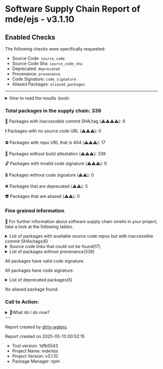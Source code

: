 
# Software Supply Chain Report of mde/ejs - v3.1.10

## Enabled Checks
The following checks were specifically requested:

- Source Code: `source_code`
- Source Code Sha: `source_code_sha`
- Deprecated: `deprecated`
- Provenance: `provenance`
- Code Signature: `code_signature`
- Aliased Packages: `aliased_packages`

---


<details>
    <summary>How to read the results :book: </summary>
    
 Dirty-waters has analyzed your project dependencies and found different categories for each of them:

    
 - ⚠️⚠️⚠️⚠️ : critical severity 

    
 - ⚠️⚠️⚠️ : high severity 

    
 - ⚠️⚠️: medium severity 

    
 - ⚠️: low severity 

</details>
        

 ### Total packages in the supply chain: 339


:wrench: Packages with inaccessible commit SHA/tag (⚠️⚠️⚠️⚠️): 6

:heavy_exclamation_mark: Packages with no source code URL (⚠️⚠️⚠️): 0

:no_entry: Packages with repo URL that is 404 (⚠️⚠️⚠️): 17

:black_square_button: Packages without build attestation (⚠️⚠️⚠️): 339

:unlock: Packages with invalid code signature (⚠️⚠️⚠️): 0

:lock: Packages without code signature (⚠️⚠️): 0

:x: Packages that are deprecated (⚠️⚠️): 5

:alien: Packages that are aliased (⚠️⚠️): 0


### Fine grained information

:dolphin: For further information about software supply chain smells in your project, take a look at the following tables.

<details>
<summary>List of packages with available source code repos but with inaccessible commit SHAs/tags(6)</summary>
    


| package_name                      | sha_exists   | tag_version   | is_sha   | sha   | tag_url   | message                          |   status_code_for_sha | parent   |
|:----------------------------------|:-------------|:--------------|:---------|:------|:----------|:---------------------------------|----------------------:|:---------|
| `@types/color-name@1.1.1`         | False        | `1.1.1`       | False    |       |           | Tag 1.1.1 not found in the repo  |                   404 | `[]`     |
| `@types/linkify-it@3.0.2`         | False        | `3.0.2`       | False    |       |           | Tag 3.0.2 not found in the repo  |                   404 | `[]`     |
| `@types/markdown-it@12.2.3`       | False        | `12.2.3`      | False    |       |           | Tag 12.2.3 not found in the repo |                   404 | `[]`     |
| `@types/mdurl@1.0.2`              | False        | `1.0.2`       | False    |       |           | Tag 1.0.2 not found in the repo  |                   404 | `[]`     |
| `functional-red-black-tree@1.0.1` | False        | `1.0.1`       | False    |       |           | No tags found in the repo        |                   200 | `[]`     |
| `lodash.memoize@3.0.4`            | False        | `3.0.4`       | False    |       |           | Tag 3.0.4 not found in the repo  |                   404 | `[]`     |
</details>

<details>
<summary>Source code links that could not be found(17)</summary>
    


|   index | package_name                  | github_url                                             | github_exists   | parent                       |
|--------:|:------------------------------|:-------------------------------------------------------|:----------------|:-----------------------------|
|       1 | `concat-map@0.0.1`            | https://github.com/substack/node-concat-map            | False           | `['brace-expansion@1.1.11']` |
|       2 | `crypto-browserify@3.12.0`    | https://github.com/crypto-browserify/crypto-browserify | False           | `[]`                         |
|       3 | `defined@1.0.0`               | https://github.com/substack/defined                    | False           | `[]`                         |
|       4 | `file-entry-cache@5.0.1`      | https://github.com/royriojas/file-entry-cache          | False           | `[]`                         |
|       5 | `flat-cache@2.0.1`            | https://github.com/royriojas/flat-cache                | False           | `[]`                         |
|       6 | `https-browserify@1.0.0`      | https://github.com/substack/https-browserify           | False           | `[]`                         |
|       7 | `json-stable-stringify@0.0.1` | https://github.com/substack/json-stable-stringify      | False           | `[]`                         |
|       8 | `jsonify@0.0.0`               | https://github.com/substack/jsonify                    | False           | `[]`                         |
|       9 | `minimist@1.2.6`              | https://github.com/substack/minimist                   | False           | `[]`                         |
|      10 | `mkdirp@0.5.5`                | https://github.com/substack/node-mkdirp                | False           | `[]`                         |
|      11 | `parents@1.0.1`               | https://github.com/substack/node-parents               | False           | `[]`                         |
|      12 | `read-only-stream@2.0.0`      | https://github.com/substack/read-only-stream           | False           | `[]`                         |
|      13 | `shell-quote@1.7.3`           | https://github.com/substack/node-shell-quote           | False           | `[]`                         |
|      14 | `stream-combiner2@1.1.1`      | https://github.com/substack/stream-combiner2           | False           | `[]`                         |
|      15 | `subarg@1.0.0`                | https://github.com/substack/subarg                     | False           | `[]`                         |
|      16 | `text-table@0.2.0`            | https://github.com/substack/text-table                 | False           | `[]`                         |
|      17 | `typedarray@0.0.6`            | https://github.com/substack/typedarray                 | False           | `[]`                         |
</details>

<details>
<summary>List of packages without provenance(339)</summary>
    


| package_name                                  | provenance_in_version   | parent                       |
|:----------------------------------------------|:------------------------|:-----------------------------|
| `@babel/code-frame@7.8.3`                     | False                   | `[]`                         |
| `@babel/helper-validator-identifier@7.9.5`    | False                   | `[]`                         |
| `@babel/highlight@7.9.0`                      | False                   | `[]`                         |
| `@babel/parser@7.21.2`                        | False                   | `[]`                         |
| `@jsdoc/salty@0.2.5`                          | False                   | `[]`                         |
| `@types/color-name@1.1.1`                     | False                   | `[]`                         |
| `@types/linkify-it@3.0.2`                     | False                   | `[]`                         |
| `@types/markdown-it@12.2.3`                   | False                   | `[]`                         |
| `@types/mdurl@1.0.2`                          | False                   | `[]`                         |
| `JSONStream@1.3.5`                            | False                   | `[]`                         |
| `acorn-jsx@5.2.0`                             | False                   | `[]`                         |
| `acorn-node@1.8.2`                            | False                   | `[]`                         |
| `acorn-walk@7.1.1`                            | False                   | `[]`                         |
| `acorn@7.1.1`                                 | False                   | `[]`                         |
| `ajv@6.12.6`                                  | False                   | `[]`                         |
| `ansi-colors@4.1.1`                           | False                   | `['mocha@10.2.0']`           |
| `ansi-escapes@4.3.1`                          | False                   | `[]`                         |
| `ansi-regex@4.1.1`                            | False                   | `[]`                         |
| `ansi-regex@5.0.1`                            | False                   | `[]`                         |
| `ansi-styles@3.2.1`                           | False                   | `[]`                         |
| `ansi-styles@4.2.1`                           | False                   | `[]`                         |
| `ansi-styles@4.3.0`                           | False                   | `[]`                         |
| `anymatch@3.1.3`                              | False                   | `[]`                         |
| `argparse@1.0.10`                             | False                   | `[]`                         |
| `argparse@2.0.1`                              | False                   | `[]`                         |
| `asn1.js@4.10.1`                              | False                   | `[]`                         |
| `assert@1.5.0`                                | False                   | `[]`                         |
| `astral-regex@1.0.0`                          | False                   | `[]`                         |
| `async@3.2.3`                                 | False                   | `[]`                         |
| `balanced-match@1.0.0`                        | False                   | `[]`                         |
| `base64-js@1.3.1`                             | False                   | `[]`                         |
| `binary-extensions@2.2.0`                     | False                   | `[]`                         |
| `bluebird@3.7.2`                              | False                   | `[]`                         |
| `bn.js@4.12.0`                                | False                   | `[]`                         |
| `brace-expansion@1.1.11`                      | False                   | `[]`                         |
| `brace-expansion@2.0.1`                       | False                   | `[]`                         |
| `braces@3.0.2`                                | False                   | `[]`                         |
| `brorand@1.1.0`                               | False                   | `[]`                         |
| `browser-pack@6.1.0`                          | False                   | `[]`                         |
| `browser-resolve@1.11.3`                      | False                   | `[]`                         |
| `browser-stdout@1.3.1`                        | False                   | `['mocha@10.2.0']`           |
| `browserify-aes@1.2.0`                        | False                   | `[]`                         |
| `browserify-cipher@1.0.1`                     | False                   | `[]`                         |
| `browserify-des@1.0.2`                        | False                   | `[]`                         |
| `browserify-rsa@4.0.1`                        | False                   | `[]`                         |
| `browserify-sign@4.0.4`                       | False                   | `[]`                         |
| `browserify-zlib@0.2.0`                       | False                   | `[]`                         |
| `browserify@16.5.1`                           | False                   | `[]`                         |
| `buffer-from@1.1.1`                           | False                   | `[]`                         |
| `buffer-xor@1.0.3`                            | False                   | `[]`                         |
| `buffer@5.2.1`                                | False                   | `[]`                         |
| `builtin-status-codes@3.0.0`                  | False                   | `[]`                         |
| `cached-path-relative@1.1.0`                  | False                   | `[]`                         |
| `callsites@3.1.0`                             | False                   | `[]`                         |
| `camelcase@6.3.0`                             | False                   | `[]`                         |
| `catharsis@0.9.0`                             | False                   | `[]`                         |
| `chalk@2.4.2`                                 | False                   | `[]`                         |
| `chalk@3.0.0`                                 | False                   | `[]`                         |
| `chalk@4.1.2`                                 | False                   | `[]`                         |
| `chardet@0.7.0`                               | False                   | `[]`                         |
| `chokidar@3.5.3`                              | False                   | `['mocha@10.2.0']`           |
| `cipher-base@1.0.4`                           | False                   | `[]`                         |
| `cli-cursor@3.1.0`                            | False                   | `[]`                         |
| `cli-width@2.2.1`                             | False                   | `[]`                         |
| `cliui@7.0.4`                                 | False                   | `[]`                         |
| `color-convert@1.9.1`                         | False                   | `[]`                         |
| `color-convert@2.0.1`                         | False                   | `[]`                         |
| `color-name@1.1.4`                            | False                   | `[]`                         |
| `combine-source-map@0.8.0`                    | False                   | `[]`                         |
| `commander@2.20.0`                            | False                   | `[]`                         |
| `concat-map@0.0.1`                            | False                   | `['brace-expansion@1.1.11']` |
| `concat-stream@1.6.2`                         | False                   | `[]`                         |
| `console-browserify@1.2.0`                    | False                   | `[]`                         |
| `constants-browserify@1.0.0`                  | False                   | `[]`                         |
| `convert-source-map@1.1.3`                    | False                   | `[]`                         |
| `core-util-is@1.0.2`                          | False                   | `[]`                         |
| `create-ecdh@4.0.3`                           | False                   | `[]`                         |
| `create-hash@1.2.0`                           | False                   | `[]`                         |
| `create-hmac@1.1.7`                           | False                   | `[]`                         |
| `cross-spawn@6.0.5`                           | False                   | `[]`                         |
| `crypto-browserify@3.12.0`                    | False                   | `[]`                         |
| `dash-ast@1.0.0`                              | False                   | `[]`                         |
| `debug@4.3.4`                                 | False                   | `['mocha@10.2.0']`           |
| `decamelize@4.0.0`                            | False                   | `[]`                         |
| `deep-is@0.1.3`                               | False                   | `[]`                         |
| `defined@1.0.0`                               | False                   | `[]`                         |
| `deps-sort@2.0.1`                             | False                   | `[]`                         |
| `des.js@1.0.1`                                | False                   | `[]`                         |
| `detective@5.2.0`                             | False                   | `[]`                         |
| `diff@5.0.0`                                  | False                   | `['mocha@10.2.0']`           |
| `diffie-hellman@5.0.3`                        | False                   | `[]`                         |
| `doctrine@3.0.0`                              | False                   | `[]`                         |
| `domain-browser@1.2.0`                        | False                   | `[]`                         |
| `duplexer2@0.1.4`                             | False                   | `[]`                         |
| `elliptic@6.5.4`                              | False                   | `[]`                         |
| `emoji-regex@7.0.3`                           | False                   | `[]`                         |
| `emoji-regex@8.0.0`                           | False                   | `[]`                         |
| `entities@2.1.0`                              | False                   | `[]`                         |
| `escalade@3.1.1`                              | False                   | `[]`                         |
| `escape-string-regexp@1.0.5`                  | False                   | `[]`                         |
| `escape-string-regexp@2.0.0`                  | False                   | `[]`                         |
| `escape-string-regexp@4.0.0`                  | False                   | `['mocha@10.2.0']`           |
| `eslint-scope@5.0.0`                          | False                   | `[]`                         |
| `eslint-utils@1.4.3`                          | False                   | `[]`                         |
| `eslint-visitor-keys@1.1.0`                   | False                   | `[]`                         |
| `eslint@6.8.0`                                | False                   | `[]`                         |
| `espree@6.2.1`                                | False                   | `[]`                         |
| `esprima@4.0.1`                               | False                   | `[]`                         |
| `esquery@1.3.1`                               | False                   | `[]`                         |
| `esrecurse@4.2.1`                             | False                   | `[]`                         |
| `estraverse@4.3.0`                            | False                   | `[]`                         |
| `estraverse@5.1.0`                            | False                   | `[]`                         |
| `esutils@2.0.3`                               | False                   | `[]`                         |
| `events@2.1.0`                                | False                   | `[]`                         |
| `evp_bytestokey@1.0.3`                        | False                   | `[]`                         |
| `external-editor@3.1.0`                       | False                   | `[]`                         |
| `fast-deep-equal@3.1.1`                       | False                   | `[]`                         |
| `fast-json-stable-stringify@2.1.0`            | False                   | `[]`                         |
| `fast-levenshtein@2.0.6`                      | False                   | `[]`                         |
| `fast-safe-stringify@2.0.7`                   | False                   | `[]`                         |
| `figures@3.2.0`                               | False                   | `[]`                         |
| `file-entry-cache@5.0.1`                      | False                   | `[]`                         |
| `filelist@1.0.1`                              | False                   | `[]`                         |
| `fill-range@7.0.1`                            | False                   | `[]`                         |
| `find-up@5.0.0`                               | False                   | `['mocha@10.2.0']`           |
| `flat-cache@2.0.1`                            | False                   | `[]`                         |
| `flat@5.0.2`                                  | False                   | `[]`                         |
| `flatted@2.0.2`                               | False                   | `[]`                         |
| `fs.realpath@1.0.0`                           | False                   | `[]`                         |
| `fsevents@2.3.2`                              | False                   | `[]`                         |
| `function-bind@1.1.1`                         | False                   | `[]`                         |
| `functional-red-black-tree@1.0.1`             | False                   | `[]`                         |
| `get-assigned-identifiers@1.2.0`              | False                   | `[]`                         |
| `get-caller-file@2.0.5`                       | False                   | `[]`                         |
| `git-directory-deploy@1.5.1`                  | False                   | `[]`                         |
| `glob-parent@5.1.2`                           | False                   | `[]`                         |
| `glob@7.2.0`                                  | False                   | `['mocha@10.2.0']`           |
| `globals@12.4.0`                              | False                   | `[]`                         |
| `graceful-fs@4.2.10`                          | False                   | `[]`                         |
| `has-flag@3.0.0`                              | False                   | `[]`                         |
| `has-flag@4.0.0`                              | False                   | `[]`                         |
| `has@1.0.3`                                   | False                   | `[]`                         |
| `hash-base@3.0.4`                             | False                   | `[]`                         |
| `hash.js@1.1.7`                               | False                   | `[]`                         |
| `he@1.2.0`                                    | False                   | `['mocha@10.2.0']`           |
| `hmac-drbg@1.0.1`                             | False                   | `[]`                         |
| `htmlescape@1.1.1`                            | False                   | `[]`                         |
| `https-browserify@1.0.0`                      | False                   | `[]`                         |
| `iconv-lite@0.4.24`                           | False                   | `[]`                         |
| `ieee754@1.1.13`                              | False                   | `[]`                         |
| `ignore@4.0.6`                                | False                   | `[]`                         |
| `import-fresh@3.2.1`                          | False                   | `[]`                         |
| `imurmurhash@0.1.4`                           | False                   | `[]`                         |
| `inflight@1.0.6`                              | False                   | `[]`                         |
| `inherits@2.0.1`                              | False                   | `['util@0.10.3']`            |
| `inherits@2.0.3`                              | False                   | `['util@0.10.4']`            |
| `inherits@2.0.4`                              | False                   | `[]`                         |
| `inline-source-map@0.6.2`                     | False                   | `[]`                         |
| `inquirer@7.1.0`                              | False                   | `[]`                         |
| `insert-module-globals@7.2.0`                 | False                   | `[]`                         |
| `is-binary-path@2.1.0`                        | False                   | `[]`                         |
| `is-buffer@1.1.6`                             | False                   | `[]`                         |
| `is-extglob@2.1.1`                            | False                   | `[]`                         |
| `is-fullwidth-code-point@2.0.0`               | False                   | `[]`                         |
| `is-fullwidth-code-point@3.0.0`               | False                   | `[]`                         |
| `is-glob@4.0.1`                               | False                   | `[]`                         |
| `is-number@7.0.0`                             | False                   | `[]`                         |
| `is-plain-obj@2.1.0`                          | False                   | `[]`                         |
| `is-promise@2.1.0`                            | False                   | `[]`                         |
| `is-unicode-supported@0.1.0`                  | False                   | `[]`                         |
| `isarray@1.0.0`                               | False                   | `[]`                         |
| `isexe@2.0.0`                                 | False                   | `[]`                         |
| `jake@10.8.5`                                 | False                   | `[]`                         |
| `js-tokens@4.0.0`                             | False                   | `[]`                         |
| `js-yaml@3.13.1`                              | False                   | `[]`                         |
| `js-yaml@4.1.0`                               | False                   | `['mocha@10.2.0']`           |
| `js2xmlparser@4.0.2`                          | False                   | `[]`                         |
| `jsdoc@4.0.2`                                 | False                   | `[]`                         |
| `json-schema-traverse@0.4.1`                  | False                   | `[]`                         |
| `json-stable-stringify-without-jsonify@1.0.1` | False                   | `[]`                         |
| `json-stable-stringify@0.0.1`                 | False                   | `[]`                         |
| `jsonify@0.0.0`                               | False                   | `[]`                         |
| `jsonparse@1.3.1`                             | False                   | `[]`                         |
| `klaw@3.0.0`                                  | False                   | `[]`                         |
| `labeled-stream-splicer@2.0.2`                | False                   | `[]`                         |
| `levn@0.3.0`                                  | False                   | `[]`                         |
| `linkify-it@3.0.3`                            | False                   | `[]`                         |
| `locate-path@6.0.0`                           | False                   | `[]`                         |
| `lodash.memoize@3.0.4`                        | False                   | `[]`                         |
| `lodash@4.17.21`                              | False                   | `[]`                         |
| `log-symbols@4.1.0`                           | False                   | `['mocha@10.2.0']`           |
| `lru-cache@4.1.2`                             | False                   | `[]`                         |
| `markdown-it-anchor@8.6.2`                    | False                   | `[]`                         |
| `markdown-it@12.3.2`                          | False                   | `[]`                         |
| `marked@4.0.14`                               | False                   | `[]`                         |
| `md5.js@1.3.5`                                | False                   | `[]`                         |
| `mdurl@1.0.1`                                 | False                   | `[]`                         |
| `miller-rabin@4.0.1`                          | False                   | `[]`                         |
| `mimic-fn@2.1.0`                              | False                   | `[]`                         |
| `minimalistic-assert@1.0.1`                   | False                   | `[]`                         |
| `minimalistic-crypto-utils@1.0.1`             | False                   | `[]`                         |
| `minimatch@3.1.2`                             | False                   | `[]`                         |
| `minimatch@5.0.1`                             | False                   | `['mocha@10.2.0']`           |
| `minimist@1.2.6`                              | False                   | `[]`                         |
| `mkdirp-classic@0.5.2`                        | False                   | `[]`                         |
| `mkdirp@0.5.5`                                | False                   | `[]`                         |
| `mkdirp@1.0.4`                                | False                   | `[]`                         |
| `mocha@10.2.0`                                | False                   | `[]`                         |
| `module-deps@6.2.2`                           | False                   | `[]`                         |
| `ms@2.1.2`                                    | False                   | `['debug@4.3.4']`            |
| `ms@2.1.3`                                    | False                   | `['mocha@10.2.0']`           |
| `mute-stream@0.0.8`                           | False                   | `['inquirer@7.1.0']`         |
| `nanoid@3.3.3`                                | False                   | `['mocha@10.2.0']`           |
| `natural-compare@1.4.0`                       | False                   | `[]`                         |
| `nice-try@1.0.5`                              | False                   | `[]`                         |
| `normalize-path@3.0.0`                        | False                   | `[]`                         |
| `object-assign@4.1.1`                         | False                   | `[]`                         |
| `once@1.4.0`                                  | False                   | `[]`                         |
| `onetime@5.1.0`                               | False                   | `[]`                         |
| `optionator@0.8.3`                            | False                   | `[]`                         |
| `os-browserify@0.3.0`                         | False                   | `[]`                         |
| `os-tmpdir@1.0.2`                             | False                   | `[]`                         |
| `p-limit@3.1.0`                               | False                   | `[]`                         |
| `p-locate@5.0.0`                              | False                   | `[]`                         |
| `pako@1.0.11`                                 | False                   | `[]`                         |
| `parent-module@1.0.1`                         | False                   | `[]`                         |
| `parents@1.0.1`                               | False                   | `[]`                         |
| `parse-asn1@5.1.5`                            | False                   | `[]`                         |
| `path-browserify@0.0.1`                       | False                   | `[]`                         |
| `path-exists@4.0.0`                           | False                   | `[]`                         |
| `path-is-absolute@1.0.1`                      | False                   | `[]`                         |
| `path-key@2.0.1`                              | False                   | `[]`                         |
| `path-parse@1.0.7`                            | False                   | `[]`                         |
| `path-platform@0.11.15`                       | False                   | `[]`                         |
| `pbkdf2@3.0.17`                               | False                   | `[]`                         |
| `picomatch@2.3.1`                             | False                   | `[]`                         |
| `prelude-ls@1.1.2`                            | False                   | `[]`                         |
| `process-nextick-args@2.0.1`                  | False                   | `[]`                         |
| `process@0.11.10`                             | False                   | `[]`                         |
| `progress@2.0.3`                              | False                   | `[]`                         |
| `pseudomap@1.0.2`                             | False                   | `[]`                         |
| `public-encrypt@4.0.3`                        | False                   | `[]`                         |
| `punycode@1.3.2`                              | False                   | `['url@0.11.0']`             |
| `punycode@1.4.1`                              | False                   | `[]`                         |
| `punycode@2.1.1`                              | False                   | `[]`                         |
| `querystring-es3@0.2.1`                       | False                   | `[]`                         |
| `querystring@0.2.0`                           | False                   | `['url@0.11.0']`             |
| `randombytes@2.1.0`                           | False                   | `[]`                         |
| `randomfill@1.0.4`                            | False                   | `[]`                         |
| `read-only-stream@2.0.0`                      | False                   | `[]`                         |
| `readable-stream@2.3.7`                       | False                   | `[]`                         |
| `readable-stream@3.6.0`                       | False                   | `[]`                         |
| `readdirp@3.6.0`                              | False                   | `[]`                         |
| `regexpp@2.0.1`                               | False                   | `[]`                         |
| `require-directory@2.1.1`                     | False                   | `[]`                         |
| `requizzle@0.2.3`                             | False                   | `[]`                         |
| `resolve-from@4.0.0`                          | False                   | `[]`                         |
| `resolve@1.1.7`                               | False                   | `['browser-resolve@1.11.3']` |
| `resolve@1.16.1`                              | False                   | `[]`                         |
| `restore-cursor@3.1.0`                        | False                   | `[]`                         |
| `rimraf@2.6.3`                                | False                   | `['flat-cache@2.0.1']`       |
| `ripemd160@2.0.2`                             | False                   | `[]`                         |
| `run-async@2.4.0`                             | False                   | `[]`                         |
| `rxjs@6.5.5`                                  | False                   | `[]`                         |
| `safe-buffer@5.1.2`                           | False                   | `[]`                         |
| `safe-buffer@5.2.0`                           | False                   | `[]`                         |
| `safer-buffer@2.1.2`                          | False                   | `[]`                         |
| `semver@5.7.1`                                | False                   | `[]`                         |
| `semver@6.3.0`                                | False                   | `[]`                         |
| `serialize-javascript@6.0.0`                  | False                   | `['mocha@10.2.0']`           |
| `sha.js@2.4.11`                               | False                   | `[]`                         |
| `shasum-object@1.0.0`                         | False                   | `[]`                         |
| `shasum@1.0.2`                                | False                   | `[]`                         |
| `shebang-command@1.2.0`                       | False                   | `[]`                         |
| `shebang-regex@1.0.0`                         | False                   | `[]`                         |
| `shell-quote@1.7.3`                           | False                   | `[]`                         |
| `signal-exit@3.0.3`                           | False                   | `[]`                         |
| `simple-concat@1.0.0`                         | False                   | `[]`                         |
| `slice-ansi@2.1.0`                            | False                   | `[]`                         |
| `source-map@0.5.7`                            | False                   | `[]`                         |
| `source-map@0.6.1`                            | False                   | `[]`                         |
| `sprintf-js@1.0.3`                            | False                   | `[]`                         |
| `stream-browserify@2.0.2`                     | False                   | `[]`                         |
| `stream-combiner2@1.1.1`                      | False                   | `[]`                         |
| `stream-http@3.1.0`                           | False                   | `[]`                         |
| `stream-splicer@2.0.1`                        | False                   | `[]`                         |
| `string-width@3.1.0`                          | False                   | `[]`                         |
| `string-width@4.2.0`                          | False                   | `[]`                         |
| `string_decoder@1.1.1`                        | False                   | `[]`                         |
| `string_decoder@1.3.0`                        | False                   | `[]`                         |
| `strip-ansi@5.2.0`                            | False                   | `[]`                         |
| `strip-ansi@6.0.0`                            | False                   | `[]`                         |
| `strip-ansi@6.0.1`                            | False                   | `[]`                         |
| `strip-json-comments@3.1.1`                   | False                   | `['mocha@10.2.0']`           |
| `subarg@1.0.0`                                | False                   | `[]`                         |
| `supports-color@5.5.0`                        | False                   | `[]`                         |
| `supports-color@7.1.0`                        | False                   | `[]`                         |
| `supports-color@7.2.0`                        | False                   | `[]`                         |
| `supports-color@8.1.1`                        | False                   | `['mocha@10.2.0']`           |
| `syntax-error@1.4.0`                          | False                   | `[]`                         |
| `table@5.4.6`                                 | False                   | `[]`                         |
| `text-table@0.2.0`                            | False                   | `[]`                         |
| `through2@2.0.5`                              | False                   | `[]`                         |
| `through@2.3.8`                               | False                   | `[]`                         |
| `timers-browserify@1.4.2`                     | False                   | `[]`                         |
| `tmp@0.0.33`                                  | False                   | `[]`                         |
| `to-regex-range@5.0.1`                        | False                   | `[]`                         |
| `tslib@1.11.1`                                | False                   | `[]`                         |
| `tty-browserify@0.0.1`                        | False                   | `['browserify@16.5.1']`      |
| `type-check@0.3.2`                            | False                   | `[]`                         |
| `type-fest@0.11.0`                            | False                   | `[]`                         |
| `type-fest@0.8.1`                             | False                   | `[]`                         |
| `typedarray@0.0.6`                            | False                   | `[]`                         |
| `uc.micro@1.0.6`                              | False                   | `[]`                         |
| `uglify-js@3.5.11`                            | False                   | `[]`                         |
| `umd@3.0.3`                                   | False                   | `[]`                         |
| `undeclared-identifiers@1.1.3`                | False                   | `[]`                         |
| `underscore@1.13.2`                           | False                   | `[]`                         |
| `uri-js@4.2.2`                                | False                   | `[]`                         |
| `url@0.11.0`                                  | False                   | `[]`                         |
| `util-deprecate@1.0.2`                        | False                   | `[]`                         |
| `util@0.10.3`                                 | False                   | `['assert@1.5.0']`           |
| `util@0.10.4`                                 | False                   | `[]`                         |
| `v8-compile-cache@2.1.0`                      | False                   | `[]`                         |
| `vm-browserify@1.1.2`                         | False                   | `[]`                         |
| `which@1.3.1`                                 | False                   | `[]`                         |
| `word-wrap@1.2.3`                             | False                   | `[]`                         |
| `workerpool@6.2.1`                            | False                   | `['mocha@10.2.0']`           |
| `wrap-ansi@7.0.0`                             | False                   | `[]`                         |
| `wrappy@1.0.2`                                | False                   | `[]`                         |
| `write@1.0.3`                                 | False                   | `['flat-cache@2.0.1']`       |
| `xmlcreate@2.0.4`                             | False                   | `[]`                         |
| `xtend@4.0.2`                                 | False                   | `[]`                         |
| `y18n@5.0.8`                                  | False                   | `[]`                         |
| `yallist@2.1.2`                               | False                   | `[]`                         |
| `yargs-parser@20.2.4`                         | False                   | `['mocha@10.2.0']`           |
| `yargs-unparser@2.0.0`                        | False                   | `['mocha@10.2.0']`           |
| `yargs@16.2.0`                                | False                   | `['mocha@10.2.0']`           |
| `yocto-queue@0.1.0`                           | False                   | `[]`                         |
</details>

All packages have valid code signature.

All packages have code signature.

<details>
<summary>List of deprecated packages(5)</summary>
    


| package_name        | deprecated_in_version   | all_deprecated   | parent                 |
|:--------------------|:------------------------|:-----------------|:-----------------------|
| `eslint@6.8.0`      | True                    | False            | `[]`                   |
| `glob@7.2.0`        | True                    | False            | `['mocha@10.2.0']`     |
| `inflight@1.0.6`    | True                    | True             | `[]`                   |
| `querystring@0.2.0` | True                    | True             | `['url@0.11.0']`       |
| `rimraf@2.6.3`      | True                    | False            | `['flat-cache@2.0.1']` |
</details>

No aliased package found.

### Call to Action:

<details>
<summary>👻What do I do now? </summary>


For packages **without source code & accessible SHA/release tags**:

- **Why?** Missing or inaccessible source code makes it impossible to audit the package for security vulnerabilities or malicious code.

1. Pull Request to the maintainer of dependency, requesting correct repository metadata and proper versioning/tagging. 


For **deprecated** packages:

- **Why?** Deprecated packages may contain known security issues and are no longer maintained, putting your project at risk.

1. Confirm the maintainer's deprecation intention 
2. Check for not deprecated versions

For packages **without code signature**:

- **Why?** Code signatures help verify the authenticity and integrity of the package, ensuring it hasn't been tampered with.

1. Open an issue in the dependency's repository to request the inclusion of code signature in the CI/CD pipeline. 


For packages **with invalid code signature**:

- **Why?** Invalid signatures could indicate tampering or compromised build processes.

1. It's recommended to verify the code signature and contact the maintainer to fix the issue.

For packages **without provenance**:

- **Why?** Without provenance, there's no way to verify that the package was built from the claimed source code, making supply chain attacks possible.

1. Open an issue in the dependency's repository to request the inclusion of provenance and build attestation in the CI/CD pipeline.

For packages that are **aliased**:

- **Why?** Aliased packages may hide malicious dependencies under seemingly legitimate names.

1. Check the aliased package and its repository to verify the alias is not malicious.
</details>
---

Report created by [dirty-waters](https://github.com/chains-project/dirty-waters/).

Report created on 2025-05-13 00:52:15
- Tool version: 1dfb5543
- Project Name: mde/ejs
- Project Version: v3.1.10
- Package Manager: npm
